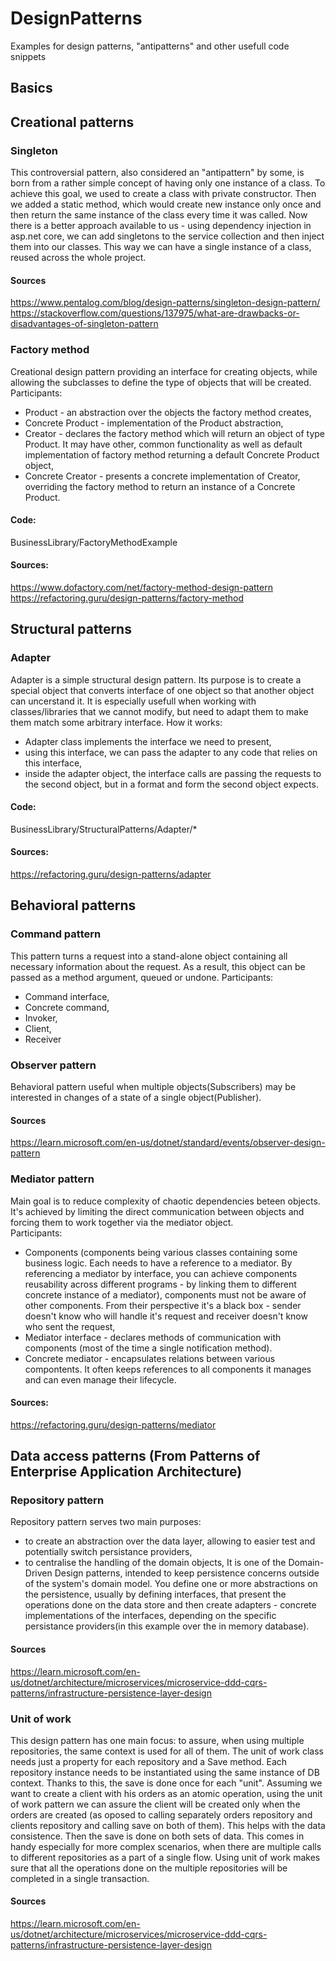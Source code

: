 # DesignPatterns
Examples for design patterns, "antipatterns" and other usefull code snippets

## Basics

## Creational patterns

### Singleton
This controversial pattern, also considered an "antipattern" by some, is born from a rather simple concept of having
only one instance of a class. To achieve this goal, we used to create a class with private constructor. 
Then we added a static method, which would create new instance only once and then return the same instance 
of the class every time it was called. 
Now there is a better approach available to us - using dependency injection in asp.net core, we can add singletons to 
the service collection and then inject them into our classes. This way we can have a single instance of a class, 
reused across the whole project.

#### Sources
https://www.pentalog.com/blog/design-patterns/singleton-design-pattern/ 
https://stackoverflow.com/questions/137975/what-are-drawbacks-or-disadvantages-of-singleton-pattern

### Factory method   
Creational design pattern providing an interface for creating objects, while allowing the subclasses to define 
the type of objects that will be created. 
Participants: 
- Product - an abstraction over the objects the factory method creates, 
- Concrete Product - implementation of the Product abstraction, 
- Creator - declares the factory method which will return an object of type Product. It may have other, common functionality as well as
default implementation of factory method returning a default Concrete Product object, 
- Concrete Creator - presents a concrete implementation of Creator, overriding the factory method to return an instance of a Concrete Product. 

#### Code: 
BusinessLibrary/FactoryMethodExample

#### Sources: 
https://www.dofactory.com/net/factory-method-design-pattern
https://refactoring.guru/design-patterns/factory-method

## Structural patterns

### Adapter
Adapter is a simple structural design pattern. Its purpose is to create a special object that converts 
interface of one object so that another object can uncerstand it. It is especially usefull when working with classes/libraries that we cannot modify, 
but need to adapt them to make them match some arbitrary interface.
How it works: 
- Adapter class implements the interface we need to present, 
- using this interface, we can pass the adapter to any code that relies on this interface, 
- inside the adapter object, the interface calls are passing the requests to the second object, but in a format and form the second object expects.

#### Code: 
BusinessLibrary/StructuralPatterns/Adapter/*

#### Sources: 
https://refactoring.guru/design-patterns/adapter 

## Behavioral patterns

### Command pattern
This pattern turns a request into a stand-alone object containing all necessary information about the request. As a result, this object can be 
passed as a method argument, queued or undone. 
Participants: 
- Command interface,
- Concrete command,
- Invoker,
- Client,
- Receiver

### Observer pattern
Behavioral pattern useful when multiple objects(Subscribers) may be interested in changes of a state of a single object(Publisher).

#### Sources
https://learn.microsoft.com/en-us/dotnet/standard/events/observer-design-pattern 
 
### Mediator pattern  
Main goal is to reduce complexity of chaotic dependencies beteen objects. It's achieved by limiting the direct communication between objects and forcing them 
to work together via the mediator object.  
Participants:
- Components (components being various classes containing some business logic. Each needs to have a reference to a mediator.
By referencing a mediator by interface, you can achieve components reusability across different programs - by linking them to different concrete instance of a mediator), 
 components must not be aware of other components. From their perspective it's a black box - sender doesn't know who will handle it's request and receiver doesn't know 
 who sent the request, 
- Mediator interface - declares methods of communication with components (most of the time a single notification method). 
- Concrete mediator - encapsulates relations between various compontents. It often keeps references to all components it manages and can even manage their lifecycle. 

#### Sources: 
https://refactoring.guru/design-patterns/mediator

## Data access patterns (From Patterns of Enterprise Application Architecture)  

### Repository pattern 
Repository pattern serves two main purposes:
- to create an abstraction over the data layer, allowing to easier test and potentially switch persistance providers, 
- to centralise the handling of the domain objects, 
It is one of the Domain-Driven Design patterns, intended to keep persistence concerns outside of the system's domain model. You define one or more 
abstractions on the persistence, usually by defining interfaces, that present the operations 
done on the data store and then create adapters - concrete implementations of the interfaces, depending on the specific persistance 
providers(in this example over the in memory database).

#### Sources
https://learn.microsoft.com/en-us/dotnet/architecture/microservices/microservice-ddd-cqrs-patterns/infrastructure-persistence-layer-design 

### Unit of work 
This design pattern has one main focus: to assure, when using multiple repositories, the same context is used for all of them. 
The unit of work class needs just a property for each repository and a Save method. Each repository instance needs to be instantiated using the same instance of DB context. 
Thanks to this, the save is done once for each "unit". Assuming we want to create a client with his orders as an atomic operation, using the unit of work pattern 
we can assure the client will be created only when the orders are created
(as oposed to calling separately orders repository and clients repository and calling save on both of them). This helps with the data consistence. 
Then the save is done on both sets of data. This comes in handy especially for more complex scenarios,
when there are multiple calls to different repositories as a part of a single flow. Using unit of work makes sure that all the operations done on the multiple repositories 
will be completed in a single transaction. 

#### Sources
https://learn.microsoft.com/en-us/dotnet/architecture/microservices/microservice-ddd-cqrs-patterns/infrastructure-persistence-layer-design 

